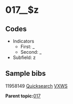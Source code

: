 # 017\_\_$z

## Codes

-   Indicators
    -   First: \_
    -   Second: \_
-   Subfield: z

## Sample bibs

11958149 [Quicksearch](https://search.library.yale.edu/catalog/11958149) [VXWS](http://prodorbis.library.yale.edu:7014/vxws/GetHoldingsService?bibId=11958149)

**Parent topic:**[017](../../tags/017/017.md)

